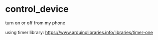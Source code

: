 # control_device
turn on or off from my phone

using timer library:
https://www.arduinolibraries.info/libraries/timer-one